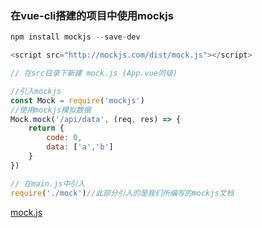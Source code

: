 

### 在vue-cli搭建的项目中使用mockjs

```javascript
npm install mockjs --save-dev

<script src="http://mockjs.com/dist/mock.js"></script>

// 在src目录下新建 mock.js (App.vue同级)

//引入mockjs
const Mock = require('mockjs')
//使用mockjs模拟数据
Mock.mock('/api/data', (req, res) => {
    return {
        code: 0,
        data: ['a','b']
    }
})

// 在main.js中引入
require('./mock')//此部分引入的是我们所编写的mockjs文档

```

[mock.js](http://mockjs.com/0.1/#Basics)

